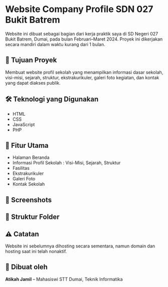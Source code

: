 # Website Company Profile SDN 027 Bukit Batrem

Website ini dibuat sebagai bagian dari kerja praktik saya di SD Negeri 027 Bukit Batrem, Dumai, pada bulan Februari–Maret 2024. Proyek ini dikerjakan secara mandiri dalam waktu kurang dari 1 bulan.

## 🎯 Tujuan Proyek
Membuat website profil sekolah yang menampilkan informasi dasar sekolah, visi-misi, sejarah, struktur, ekstrakurikuler, galeri foto kegiatan, dan kontak yang dapat diakses publik.

## 🛠️ Teknologi yang Digunakan
- HTML
- CSS
- JavaScript
- PHP

## 🧩 Fitur Utama
- Halaman Beranda
- Informasi Profil Sekolah : Visi-Misi, Sejarah, Struktur
- Fasilitas
- Ekstrakurikuler
- Galeri Foto
- Kontak Sekolah

## 📸 Screenshots


## 📁 Struktur Folder

## ⚠️ Catatan
Website ini sebelumnya dihosting secara sementara, namun domain dan hosting saat ini telah nonaktif.

## 👤 Dibuat oleh
**Atikah Jamil** – Mahasiswi STT Dumai, Teknik Informatika  

